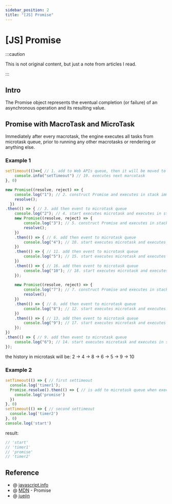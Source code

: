 ```yaml
---
sidebar_position: 2
title: "[JS] Promise"
---
```


# [JS] Promise

:::caution

This is not original content, but just a note from articles I read.

:::

## Intro

The Promise object represents the eventual completion (or failure) of an asynchronous operation and its resulting value.

## Promise with MacroTask and MicroTask

Immediately after every macrotask, the engine executes all tasks from microtask queue, prior to running any other macrotasks or rendering or anything else.

### Example 1

```javascript
setTimeout(()=>{ // 1. add to Web APIs queue, then it will be moved to macrotask.
    console.info("setTimeout") // 19. executes next marcotask
}, 0)

new Promise((resolve, reject) => {
    console.log("1"); // 2. construct Promise and executes in stack immediately
    resolve();
  })
.then(() => { // 3. add then event to microtask queue
    console.log("2"); // 4. start executes microtask and executes in stack immediately
    new Promise((resolve, reject) => { 
        console.log("3"); // 5. construct Promise and executes in stack immediately
        resolve();
    })
    .then(() => { // 6. add then event to microtask queue
        console.log("4"); // 10. start executes microtask and executes in stack immediately
    })
    .then(() => { // 11. add then event to microtask queue
        console.log("5"); // 15. start executes microtask and executes in stack immediately
    })
    .then(() => { // 16. add then event to microtask queue
        console.log("10"); // 18. start executes microtask and executes in stack immediately
    });
    
    new Promise((resolve, reject) => {
        console.log("7"); // 7. construct Promise and executes in stack immediately
        resolve();
    })
    .then(() => { // 8. add then event to microtask queue
        console.log("8"); // 12. start executes microtask and executes in stack immediately
    })
    .then(() => { // 13. add then event to microtask queue
        console.log("9"); // 17. start executes microtask and executes in stack immediately
    });
})
.then(() => { // 9. add then event to microtask queue 
    console.log("6"); // 14. start executes microtask and executes in stack immediately
});
```

the history in microtask will be:
2 -> 4 -> 8 -> 6 -> 5 -> 9 -> 10

### Example 2

```javascript
setTimeout(() => { // first settimeout
  console.log('timer1');
  Promise.resolve().then(() => { // is add to microtask queue when execute the first settimeout as a macrotask.
    console.log('promise')
  })
}, 0)
setTimeout(() => { // second settimeout
  console.log('timer2')
}, 0)
console.log('start')
```

result:

```javascript
// 'start'
// 'timer1'
// 'promise'
// 'timer2'
```



## Reference

+ @ [javascript.info](https://javascript.info/event-loop#macrotasks-and-microtasks)
+ @ [MDN](https://developer.mozilla.org/en-US/docs/Web/JavaScript/Reference/Global_Objects/Promise) - Promise
+ @ [juejin](https://juejin.cn/post/6844904077537574919)
